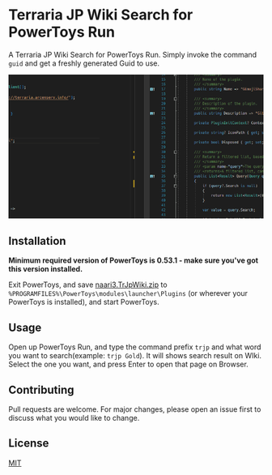 # Terraria JP Wiki Search for PowerToys Run

A Terraria JP Wiki Search for PowerToys Run. Simply invoke the command `guid` and get a freshly generated Guid to use.

![demo](images/trjp.gif)

## Installation

**Minimum required version of PowerToys is 0.53.1 - make sure you've got this version installed.**

Exit PowerToys, and save [naari3.TrJpWiki.zip](https://github.com/naari3/terraria-ja-wiki-PowerToysRun/releases/download/1.0.0/naari3.TrJpWiki.zip) to `%PROGRAMFILES%\PowerToys\modules\launcher\Plugins` (or wherever your PowerToys is installed), and start PowerToys.

## Usage

Open up PowerToys Run, and type the command prefix `trjp` and what word you want to search(example: `trjp Gold`). It will shows search result on WIki. Select the one you want, and press Enter to open that page on Browser.

## Contributing

Pull requests are welcome. For major changes, please open an issue first to discuss what you would like to change.

## License

[MIT](https://choosealicense.com/licenses/mit/)
